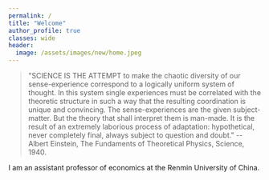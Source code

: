 ```yaml
---
permalink: /
title: "Welcome"
author_profile: true
classes: wide
header:
  image: /assets/images/new/home.jpeg
---
```


>"SCIENCE IS THE ATTEMPT to make the chaotic diversity of our sense-experience correspond to a logically uniform system of thought. In this system single experiences must be correlated with the theoretic structure in such a way that the resulting coordination is unique and convincing. The sense-experiences are the given subject-matter. But the theory that shall interpret them is man-made. It is the result of an extremely laborious process of adaptation: hypothetical, never completely final, always subject to question and doubt." -- Albert Einstein, The Fundaments of Theoretical Physics, Science, 1940.

I am an assistant professor of economics at the Renmin University of China.
